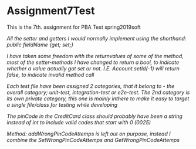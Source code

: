 # Assignment7Test
This is the 7th. assignment for PBA Test spring2019soft

*All the setter and getters I would normally implement using the shorthand: public fieldName {get; set;}*

*I have taken some freedom with the returnvalues of some of the method, most of the setter-methods I have changed to return a bool, to indicate whether a value actually got set or not. I.E. Account.setId(-1) will return false, to indicate invalid method call*

*Each test file have been assigned 2 categories, that it belong to - the overall category; unit-test, integration-test or e2e-test. The 2nd category is its own private category, this one is mainly inthere to make it easy to target a single file/class for testing while developing*

*The pinCode in the CreditCard class should probably have been a string instead of int to include valid codes that start with 0 (0025)*

*Method: addWrongPinCodeAttemps is left out on purpose, instead I combine the SetWrongPinCodeAttemps and GetWrongPinCodeAttemps*
